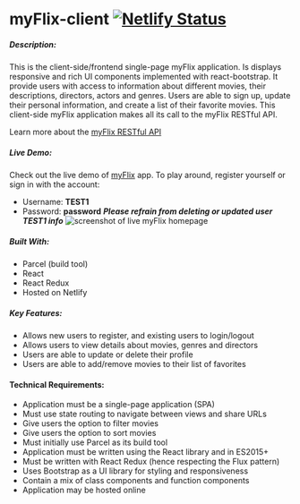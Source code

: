 # myFlix-client [![Netlify Status](https://api.netlify.com/api/v1/badges/61f8e4ac-639e-4296-9176-e9cf9c836958/deploy-status)](https://app.netlify.com/sites/bettsmyflix/deploys)

##### Description:

This is the client-side/frontend single-page myFlix application. Is displays responsive and rich UI components implemented with react-bootstrap. It provide users with access to information about different movies, their descriptions, directors, actors and genres. Users are able to sign up, update their personal information, and create a list of their favorite movies. This client-side myFlix application makes all its call to the myFlix RESTful API.

Learn more about the [myFlix RESTful API](https://github.com/jbettmann/myFlix-app)

##### Live Demo:

Check out the live demo of [myFlix](https://bettsmyflix.netlify.app/) app. To play around, register yourself or sign in with the account:

- Username: **TEST1**
- Password: **password**
  **_Please refrain from deleting or updated user TEST1 info_**
  ![screenshot of live myFlix homepage](https://user-images.githubusercontent.com/96999730/161193903-1dc3c162-9be0-4d69-ab92-14a273588921.png)

##### Built With:

- Parcel (build tool)
- React
- React Redux
- Hosted on Netlify

##### Key Features:

- Allows new users to register, and existing users to login/logout
- Allows users to view details about movies, genres and directors
- Users are able to update or delete their profile
- Users are able to add/remove movies to their list of favorites

#### Technical Requirements:

- Application must be a single-page application (SPA)
- Must use state routing to navigate between views and share URLs
- Give users the option to filter movies
- Give users the option to sort movies
- Must initially use Parcel as its build tool
- Application must be written using the React library and in ES2015+
- Must be written with React Redux (hence respecting the Flux pattern)
- Uses Bootstrap as a UI library for styling and responsiveness
- Contain a mix of class components and function components
- Application may be hosted online
